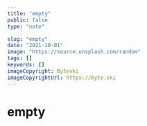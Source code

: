 ```yaml
---
title: "empty"
public: false
type: "note"

slug: "empty"
date: "2021-10-01"
image: "https://source.unsplash.com/random"
tags: []
keywords: []
imageCopyright: Byteski
imageCopyrightUrl: https://byte.ski
---
```


# empty
